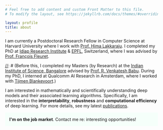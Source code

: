 ```yaml
---
# Feel free to add content and custom Front Matter to this file.
# To modify the layout, see https://jekyllrb.com/docs/themes/#overriding-theme-defaults

layout: profile
title: about
---
```



I am currently a Postdoctoral Research Fellow in Computer Science at Harvard University where I work with [Prof. Hima Lakkaraju](https://himalakkaraju.github.io/). I completed my PhD at [Idiap Research Institute](http://www.idiap.ch/en) & [EPFL](http://epfl.ch/), Switzerland, where I was advised by [Prof. François Fleuret](https://www.idiap.ch/~fleuret/). 

[//]: # (Before this, I completed my Masters (by Research) at the [Indian Institute of Science, Bangalore](http://www.iisc.ac.in/) advised by [Prof. R. Venkatesh Babu](http://cds.iisc.ac.in/faculty/venky/). During my PhD, I interned at Qualcomm AI Research in Amsterdam, where I worked with [Tijmen Blankevoort](https://www.linkedin.com/in/tijmen-blankevoort-a5633a24/).)

I am interested in mathematically and scientifically understanding deep models and their associated learning algorithms. Specifically, I am interested in the **interpretability**, **robustness** and **computational efficiency** of deep learning. For more details, see my latest <a href="/publications.html">publications</a>.

<p style="border-width:1px; border-style:none; background-color:mintcream; padding: 1em; border-radius: 0px">
<b>I'm on the job market</b>. Contact me re: interesting opportunities!
</p>


[//]: # (**Research interests**: interpretability, robustness, model efficiency, generative modelling, theory of deep learning, continual and lifelong learning)


